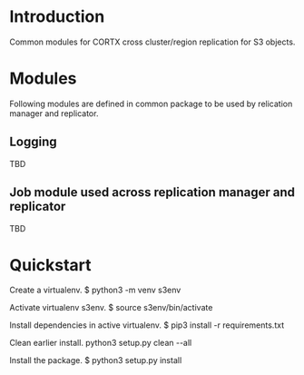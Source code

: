 # Introduction
Common modules for CORTX cross cluster/region replication for S3 objects.

# Modules
Following modules are defined in common package to be used by relication manager and replicator.

## Logging
TBD

## Job module used across replication manager and replicator
TBD

# Quickstart

Create a virtualenv.
$ python3 -m venv s3env

Activate virtualenv s3env.
$ source s3env/bin/activate

Install dependencies in active virtualenv.
$ pip3 install -r requirements.txt

Clean earlier install.
python3 setup.py clean --all

Install the package.
$ python3 setup.py install
